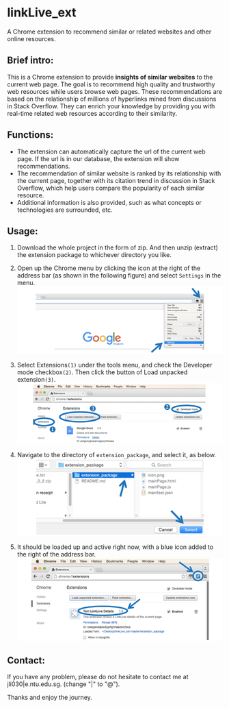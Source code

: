 # linkLive_ext
A Chrome extension to recommend similar or related websites and other online resources.

## Brief intro:
This is a Chrome extension to provide **insights of similar websites** to the current web page. The goal is to recommend high quality and trustworthy web resources while users browse web pages. These recommendations are based on the relationship of millions of hyperlinks mined from discussions in Stack Overflow. They can enrich your knowledge by providing you with real-time related web resources according to their similarity.

## Functions:
* The extension can automatically capture the url of the current web page. If the url is in our database, the extension will show recommendations.
* The recommendation of similar website is ranked by its relationship with the current page, together with its citation trend in discussion in Stack Overflow, which help users compare the popularity of each similar resource.
* Additional information is also provided, such as what concepts or technologies are surrounded, etc.

## Usage:
1. Download the whole project in the form of zip. And then unzip (extract) the extension package to whichever directory you like.
2. Open up the Chrome menu by clicking the icon at the right of the address bar (as shown in the following figure) and select `Settings` in the menu.
![alt tag](https://raw.githubusercontent.com/tomhanlei/linkLive_ext/master/x2.png)

3. Select Extensions`(1)` under the tools menu, and check the Developer mode checkbox`(2)`. Then click the button of Load unpacked extension`(3)`.
![alt tag](https://raw.githubusercontent.com/tomhanlei/linkLive_ext/master/x3.png)

4. Navigate to the directory of `extension_package`, and select it, as below.
![alt tag](https://raw.githubusercontent.com/tomhanlei/linkLive_ext/master/x4.png)

5. It should be loaded up and active right now, with a blue icon added to the right of the address bar.
![alt tag](https://raw.githubusercontent.com/tomhanlei/linkLive_ext/master/x5.png)

## Contact:
If you have any problem, please do not hesitate to contact me at jli030|e.ntu.edu.sg. (change "|" to "@").

Thanks and enjoy the journey.
